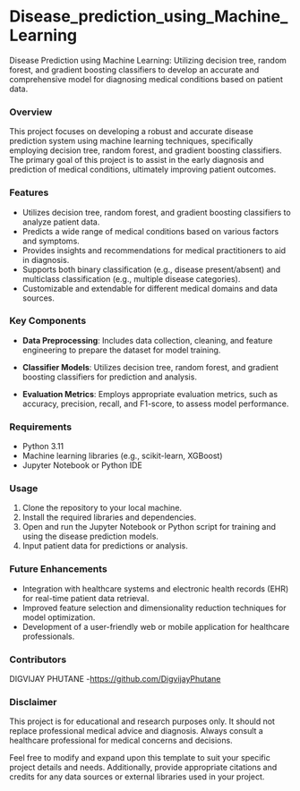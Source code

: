 # Disease_prediction_using_Machine_Learning
Disease Prediction using Machine Learning: Utilizing decision tree, random forest, and gradient boosting classifiers to develop an accurate and comprehensive model for diagnosing medical conditions based on patient data.
### Overview

This project focuses on developing a robust and accurate disease prediction system using machine learning techniques, specifically employing decision tree, random forest, and gradient boosting classifiers. The primary goal of this project is to assist in the early diagnosis and prediction of medical conditions, ultimately improving patient outcomes.

### Features

- Utilizes decision tree, random forest, and gradient boosting classifiers to analyze patient data.
- Predicts a wide range of medical conditions based on various factors and symptoms.
- Provides insights and recommendations for medical practitioners to aid in diagnosis.
- Supports both binary classification (e.g., disease present/absent) and multiclass classification (e.g., multiple disease categories).
- Customizable and extendable for different medical domains and data sources.

### Key Components

- **Data Preprocessing**: Includes data collection, cleaning, and feature engineering to prepare the dataset for model training.

- **Classifier Models**: Utilizes decision tree, random forest, and gradient boosting classifiers for prediction and analysis.

- **Evaluation Metrics**: Employs appropriate evaluation metrics, such as accuracy, precision, recall, and F1-score, to assess model performance.

### Requirements

- Python 3.11
- Machine learning libraries (e.g., scikit-learn, XGBoost)
- Jupyter Notebook or Python IDE

### Usage

1. Clone the repository to your local machine.
2. Install the required libraries and dependencies.
3. Open and run the Jupyter Notebook or Python script for training and using the disease prediction models.
4. Input patient data for predictions or analysis.

### Future Enhancements

- Integration with healthcare systems and electronic health records (EHR) for real-time patient data retrieval.
- Improved feature selection and dimensionality reduction techniques for model optimization.
- Development of a user-friendly web or mobile application for healthcare professionals.

### Contributors

DIGVIJAY PHUTANE -https://github.com/DigvijayPhutane

### Disclaimer

This project is for educational and research purposes only. It should not replace professional medical advice and diagnosis. Always consult a healthcare professional for medical concerns and decisions.

Feel free to modify and expand upon this template to suit your specific project details and needs. Additionally, provide appropriate citations and credits for any data sources or external libraries used in your project.
